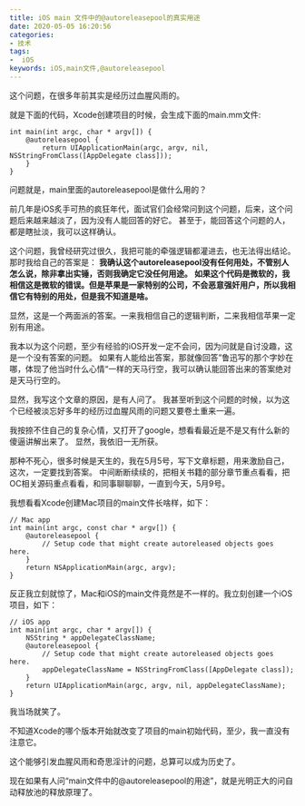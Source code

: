 ```yaml
---
title: iOS main 文件中的@autoreleasepool的真实用途
date: 2020-05-05 16:20:56
categories:
- 技术
tags:
-  iOS
keywords: iOS,main文件,@autoreleasepool
---
```


这个问题，在很多年前其实是经历过血腥风雨的。

就是下面的代码，Xcode创建项目的时候，会生成下面的main.mm文件:

```
int main(int argc, char * argv[]) {
    @autoreleasepool {
        return UIApplicationMain(argc, argv, nil, NSStringFromClass([AppDelegate class]));
    }
}
```

问题就是，main里面的autoreleasepool是做什么用的？

<!-- more -->
前几年是iOS炙手可热的疯狂年代，面试官们会经常问到这个问题，后来，这个问题后来越来越淡了，因为没有人能回答的好它。
甚至于，能回答这个问题的人，都是瞎扯淡，我可以这样确认。

这个问题，我曾经研究过很久，我把可能的牵强逻辑都灌进去，也无法得出结论。那时我给自己的答案是：
**我确认这个autoreleasepool没有任何用处，不管别人怎么说，除非拿出实锤，否则我确定它没任何用途。**
**如果这个代码是微软的，我相信这是微软的错误。但是苹果是一家特别的公司，不会恶意强奸用户，所以我相信它有特别的用处，但是我不知道是啥。**

显然，这是一个两面派的答案。一来我相信自己的逻辑判断，二来我相信苹果一定别有用途。

我本以为这个问题，至少有经验的iOS开发一定不会问，因为问就是自讨没趣，这是一个没有答案的问题。
如果有人能给出答案，那就像回答”鲁迅写的那个字妙在哪，体现了他当时什么心情“一样的天马行空，我可以确认能回答出来的答案绝对是天马行空的。

显然，我写这个文章的原因，是有人问了。
我甚至听到这个问题的时候，以为这个已经被淡忘好多年的经历过血腥风雨的问题又要卷土重来一遍。

我按捺不住自己的复杂心情，又打开了google，想看看最近是不是又有什么新的傻逼讲解出来了。
显然，我依旧一无所获。

那种不死心，很多时候是天生的，我在5月5号，写下文章标题，用来激励自己，这次，一定要找到答案。
中间断断续续的，把相关书籍的部分章节重点看看，把OC相关源码重点看看，和同事聊聊聊，一直到今天，5月9号。

我想看看Xcode创建Mac项目的main文件长啥样，如下：
```
// Mac app
int main(int argc, const char * argv[]) {
    @autoreleasepool {
        // Setup code that might create autoreleased objects goes here.
    }
    return NSApplicationMain(argc, argv);
}
```

反正我立刻就惊了，Mac和iOS的main文件竟然是不一样的。我立刻创建一个iOS项目，如下：

```
// iOS app
int main(int argc, char * argv[]) {
    NSString * appDelegateClassName;
    @autoreleasepool {
        // Setup code that might create autoreleased objects goes here.
        appDelegateClassName = NSStringFromClass([AppDelegate class]);
    }
    return UIApplicationMain(argc, argv, nil, appDelegateClassName);
}
```

我当场就笑了。

不知道Xcode的哪个版本开始就改变了项目的main初始代码，至少，我一直没有注意它。

这个能够引发血腥风雨和奇思淫计的问题，总算可以成为历史了。

现在如果有人问“main文件中的@autoreleasepool的用途”，就是光明正大的问自动释放池的释放原理了。

